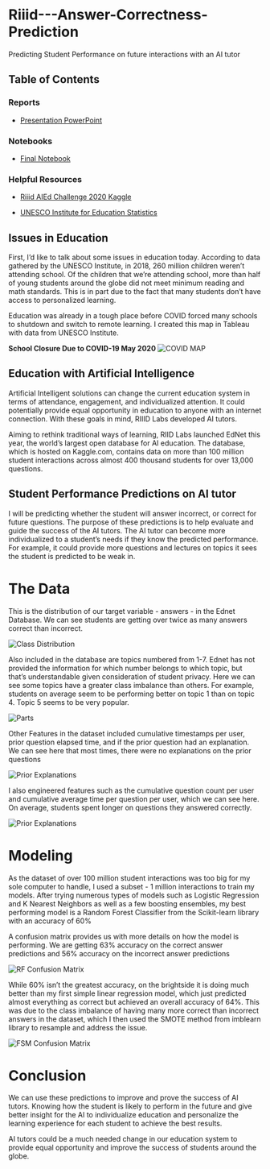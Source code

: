 # Riiid---Answer-Correctness-Prediction
Predicting Student Performance on future interactions with an AI tutor

## Table of Contents

### Reports
- [Presentation PowerPoint](https://github.com/SinShady/Riiid_AI_Tutor-Answer_Correctness_Predictions/blob/main/reports/StudentPredictions_ppt.pdf.pdf)

### Notebooks
- [Final Notebook](https://github.com/SinShady/Riiid_AI_Tutor-Answer_Correctness_Predictions/blob/main/notebooks/final/report.ipynb)

### Helpful Resources
 - [Riiid AIEd Challenge 2020 Kaggle](https://www.kaggle.com/c/riiid-test-answer-prediction)

- [UNESCO Institute for Education Statistics](http://uis.unesco.org/)

## Issues in Education
First, I’d like to talk about some issues in education today. According to data gathered by the UNESCO Institute, in 2018, 260 million children weren’t attending school. Of the children that we’re attending school, more than half of young students around the globe did not meet minimum reading and math standards. This is in part due to the fact that many students don’t have access to personalized learning.

Education was already in a tough place before COVID forced many schools to shutdown and switch to remote learning. I created this map in Tableau with data from UNESCO Institute.

<b>School Closure Due to COVID-19 May 2020</b>
![COVID MAP](/reports/figures/COVID_map.png)

## Education with Artificial Intelligence
 Artificial Intelligent solutions can change the current education system in terms of attendance, engagement, and individualized attention. It could potentially provide equal opportunity in education to anyone with an internet connection. With these goals in mind, RIIID Labs developed AI tutors.

Aiming to rethink traditional ways of learning, RIID Labs launched EdNet this year, the world’s largest open database for AI education. The database, which is hosted on Kaggle.com, contains data on more than 100 million student interactions across almost 400 thousand students for over 13,000 questions.

## Student Performance Predictions on AI tutor
I will be predicting whether the student will answer incorrect, or correct for future questions. The purpose of these predictions is to help evaluate and guide the success of the AI tutors. The AI tutor can become more individualized to a student’s needs if they know the predicted performance. For example, it could provide more questions and lectures on topics it sees the student is predicted to be weak in.

# The Data

This is the distribution of our target variable - answers - in the Ednet Database. We can see students are getting over twice as many answers correct than incorrect.

![Class Distribution](/reports/figures/class_imbalance.png)

Also included in the database are topics numbered from 1-7. Ednet has not provided the information for which number belongs to which topic, but that’s understandable given consideration of student privacy. Here we can see some topics have a greater class imbalance than others. For example, students on average seem to be performing better on topic 1 than on topic 4. Topic 5 seems to be very popular.

![Parts](/reports/figures/parts.png)

Other Features in the dataset included cumulative timestamps per user, prior question elapsed time, and if the prior question had an explanation. We can see here that most times, there were no explanations on the prior questions

![Prior Explanations](/reports/figures/prior_q_explanation.png)

I also engineered features such as the cumulative question count per user and cumulative average time per question per user, which we can see here. On average, students spent longer on questions they answered correctly.

![Prior Explanations](/reports/figures/Average_Time_Per_Question.png)

# Modeling
 As the dataset of over 100 million student interactions was too big for my sole computer to handle, I used a subset - 1 million interactions to train my models. After trying numerous types of models such as Logistic Regression and K Nearest Neighbors as well as a few boosting ensembles, my best performing model is a Random Forest Classifier from the Scikit-learn library with an accuracy of 60%

 A confusion matrix provides us with more details on how the model is performing. We are getting 63% accuracy on the correct answer predictions and 56% accuracy on the incorrect answer predictions

 ![RF Confusion Matrix](/reports/figures/rf_matrix.png)

 While 60% isn’t the greatest accuracy, on the brightside it is doing much better than my first simple linear regression model, which just predicted almost everything as correct but achieved an overall accuracy of 64%. This was due to the class imbalance of having many more correct than incorrect answers in the dataset, which I then used the SMOTE method from imblearn library to resample and address the issue.

  ![FSM Confusion Matrix](/reports/figures/fsm_matrix.png)

# Conclusion
We can use these predictions to improve and prove the success of AI tutors. Knowing how the student is likely to perform in the future and give better insight for the AI to individualize education and personalize the learning experience for each student to achieve the best results.

AI tutors could be a much needed change in our education system to provide equal opportunity and improve the success of students around the globe.

